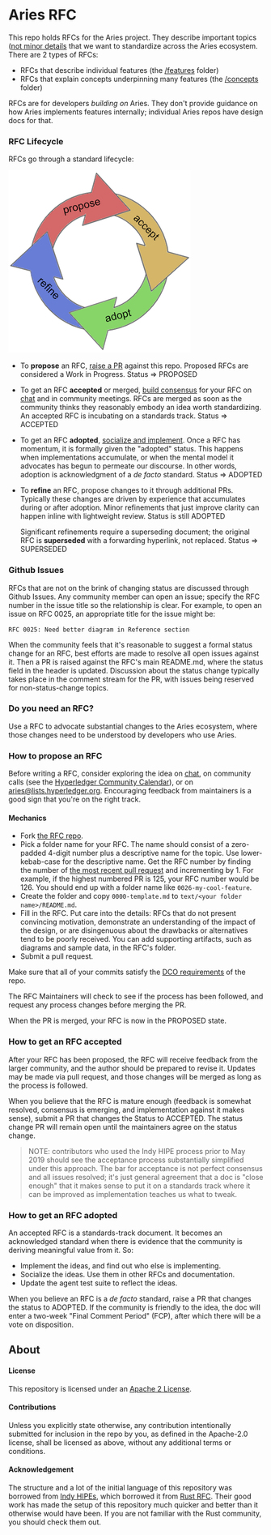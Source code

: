 # Aries RFC

This repo holds RFCs for the Aries project. They describe important
topics ([not minor details](#do-you-need-an-RFC) that we want to
standardize across the Aries ecosystem. There are 2 types of RFCs:

* RFCs that describe individual features (the [/features](./features) folder)
* RFCs that explain concepts underpinning many features (the [/concepts](./concepts) folder)

RFCs are for developers *building on* Aries. They don't provide guidance on how Aries implements features internally; individual Aries repos have design docs for that.

### RFC Lifecycle

RFCs go through a standard lifecycle:

![lifecycle](lifecycle.png)

* To __propose__ an RFC, [raise a PR](#how-to-propose-an-RFC) against this repo. Proposed RFCs are considered a Work in Progress.
Status => PROPOSED

* To get an RFC __accepted__ or merged, [build consensus](#how-to-get-an-RFC-accepted)
  for your RFC on [chat](https://chat.hyperledger.org/channel/aries) and in community meetings. RFCs are merged as soon as the community thinks they reasonably embody an idea worth standardizing. An accepted RFC is incubating on a standards track. Status => ACCEPTED

* To get an RFC __adopted__, [socialize and implement](#how-to-get-a-hipe-adopted).
Once a RFC has momentum, it is formally given the "adopted" status. This happens
when implementations accumulate, or when the mental model it advocates has begun
to permeate our discourse. In other words, adoption is acknowledgment of a _de facto_
standard. Status => ADOPTED

* To __refine__ an RFC, propose changes to it through additional PRs. Typically
  these changes are driven by experience that accumulates during or after adoption.
  Minor refinements that just improve clarity can happen inline with lightweight
  review. Status is still ADOPTED

    Significant refinements require a superseding document; the original RFC is
    __superseded__ with a forwarding hyperlink, not replaced. Status => SUPERSEDED

### Github Issues

RFCs that are not on the brink of changing status are discussed through Github Issues.
Any community member can open an issue; specify the RFC number in the issue title so
the relationship is clear. For example, to open an issue on RFC 0025, an appropriate
title for the issue might be:

    RFC 0025: Need better diagram in Reference section

When the community feels that it's reasonable to suggest a formal status change for
an RFC, best efforts are made to resolve all open issues against it. Then a PR is
raised against the RFC's main README.md, where the status field in the header is
updated. Discussion about the status change typically takes place in the comment
stream for the PR, with issues being reserved for non-status-change topics.


### Do you need an RFC?

Use a RFC to advocate substantial changes to the Aries ecosystem, where
those changes need to be understood by developers who use Aries.

### How to propose an RFC

Before writing a RFC, consider exploring the idea on
[chat](https://chat.hyperledger.org/channel/aries), on community calls
(see the [Hyperledger Community Calendar](
https://wiki.hyperledger.org/community/calendar-public-meetings)),
or on [aries@lists.hyperledger.org](
mailto:aries@lists.hyperledger.org). Encouraging feedback from maintainers
is a good sign that you're on the right track.

#### Mechanics

  - Fork [the RFC repo](https://github.com/hyperledger/aries-RFC).
  - Pick a folder name for your RFC. The name should consist of a zero-padded
    4-digit number plus a descriptive name for the topic. Use lower-kebab-case
    for the descriptive name. Get the RFC number by finding the number
    of [the most recent pull request](https://github.com/hyperledger/aries-rfc/pulls)
    and incrementing by 1. For example, if the highest numbered PR is 125, your
    RFC number would be 126. You should end up with a folder name like
    `0026-my-cool-feature`.
  - Create the folder and copy `0000-template.md` to `text/<your folder name>/README.md`.
  - Fill in the RFC. Put care into the details: RFCs that do not present
    convincing motivation, demonstrate an understanding of the impact of the
    design, or are disingenuous about the drawbacks or alternatives tend to be
    poorly received. You can add supporting artifacts, such as diagrams and sample
    data, in the RFC's folder.
  - Submit a pull request.

Make sure that all of your commits satisfy the [DCO requirements](
https://github.com/probot/dco#how-it-works) of the repo.

The RFC Maintainers will check to see if the process has been followed, and request any process changes before merging the PR.

When the PR is merged, your RFC is now in the PROPOSED state.

### How to get an RFC accepted

After your RFC has been proposed, the RFC will receive feedback from the larger
community, and the author should be prepared to revise it. Updates may be made via pull request, and those changes will be merged as long as the process is followed.

When you believe that the RFC is mature enough (feedback is somewhat resolved,
consensus is emerging, and implementation against it makes sense), submit a PR that changes the Status to ACCEPTED. The status change PR will remain open until the maintainers agree on the status change.

>NOTE: contributors who used the Indy HIPE process prior to May 2019 should
see the acceptance process substantially simplified under this approach.
The bar for acceptance is not perfect consensus and all issues resolved;
it's just general agreement that a doc is "close enough" that it makes
sense to put it on a standards track where it can be improved as
implementation teaches us what to tweak.

### How to get an RFC adopted

An accepted RFC is a standards-track document. It becomes an acknowledged
standard when there is evidence that the community is deriving meaningful
value from it. So:

- Implement the ideas, and find out who else is implementing.
- Socialize the ideas. Use them in other RFCs and documentation.
- Update the agent test suite to reflect the ideas.

When you believe an RFC is a _de facto_ standard, raise a PR that changes the status to ADOPTED.  If the community is friendly to the idea, the doc
will enter a two-week "Final Comment Period" (FCP), after which there will
be a vote on disposition.

## About

#### License

This repository is licensed under an [Apache 2 License](LICENSE).

#### Contributions

Unless you explicitly state otherwise, any contribution intentionally submitted
for inclusion in the repo by you, as defined in the Apache-2.0 license, shall be
licensed as above, without any additional terms or conditions.

#### Acknowledgement

The structure and a lot of the initial language of this repository was borrowed from [Indy HIPEs](<https://github.com/hyperledger/indy-hipe>), which borrowed it from [Rust RFC](https://github.com/rust-lang/rfcs).
Their good work has made the setup of this repository much quicker and better than it otherwise would have been.
If you are not familiar with the Rust community, you should check them out.
